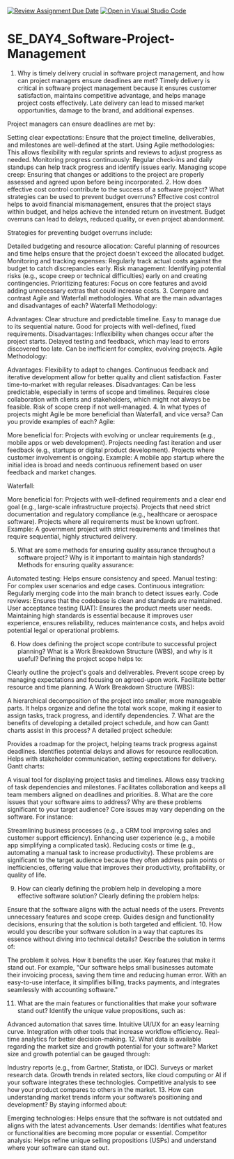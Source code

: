 [![Review Assignment Due Date](https://classroom.github.com/assets/deadline-readme-button-22041afd0340ce965d47ae6ef1cefeee28c7c493a6346c4f15d667ab976d596c.svg)](https://classroom.github.com/a/9pw6JKcu)
[![Open in Visual Studio Code](https://classroom.github.com/assets/open-in-vscode-2e0aaae1b6195c2367325f4f02e2d04e9abb55f0b24a779b69b11b9e10269abc.svg)](https://classroom.github.com/online_ide?assignment_repo_id=18660994&assignment_repo_type=AssignmentRepo)
# SE_DAY4_Software-Project-Management
1. Why is timely delivery crucial in software project management, and how can project managers ensure deadlines are met?
Timely delivery is critical in software project management because it ensures customer satisfaction, maintains competitive advantage, and helps manage project costs effectively. Late delivery can lead to missed market opportunities, damage to the brand, and additional expenses.

Project managers can ensure deadlines are met by:

Setting clear expectations: Ensure that the project timeline, deliverables, and milestones are well-defined at the start.
Using Agile methodologies: This allows flexibility with regular sprints and reviews to adjust progress as needed.
Monitoring progress continuously: Regular check-ins and daily standups can help track progress and identify issues early.
Managing scope creep: Ensuring that changes or additions to the project are properly assessed and agreed upon before being incorporated.
2. How does effective cost control contribute to the success of a software project? What strategies can be used to prevent budget overruns?
Effective cost control helps to avoid financial mismanagement, ensures that the project stays within budget, and helps achieve the intended return on investment. Budget overruns can lead to delays, reduced quality, or even project abandonment.

Strategies for preventing budget overruns include:

Detailed budgeting and resource allocation: Careful planning of resources and time helps ensure that the project doesn't exceed the allocated budget.
Monitoring and tracking expenses: Regularly track actual costs against the budget to catch discrepancies early.
Risk management: Identifying potential risks (e.g., scope creep or technical difficulties) early on and creating contingencies.
Prioritizing features: Focus on core features and avoid adding unnecessary extras that could increase costs.
3. Compare and contrast Agile and Waterfall methodologies. What are the main advantages and disadvantages of each?
Waterfall Methodology:

Advantages:
Clear structure and predictable timeline.
Easy to manage due to its sequential nature.
Good for projects with well-defined, fixed requirements.
Disadvantages:
Inflexibility when changes occur after the project starts.
Delayed testing and feedback, which may lead to errors discovered too late.
Can be inefficient for complex, evolving projects.
Agile Methodology:

Advantages:
Flexibility to adapt to changes.
Continuous feedback and iterative development allow for better quality and client satisfaction.
Faster time-to-market with regular releases.
Disadvantages:
Can be less predictable, especially in terms of scope and timelines.
Requires close collaboration with clients and stakeholders, which might not always be feasible.
Risk of scope creep if not well-managed.
4. In what types of projects might Agile be more beneficial than Waterfall, and vice versa? Can you provide examples of each?
Agile:

More beneficial for:
Projects with evolving or unclear requirements (e.g., mobile apps or web development).
Projects needing fast iteration and user feedback (e.g., startups or digital product development).
Projects where customer involvement is ongoing.
Example: A mobile app startup where the initial idea is broad and needs continuous refinement based on user feedback and market changes.

Waterfall:

More beneficial for:
Projects with well-defined requirements and a clear end goal (e.g., large-scale infrastructure projects).
Projects that need strict documentation and regulatory compliance (e.g., healthcare or aerospace software).
Projects where all requirements must be known upfront.
Example: A government project with strict requirements and timelines that require sequential, highly structured delivery.

5. What are some methods for ensuring quality assurance throughout a software project? Why is it important to maintain high standards?
Methods for ensuring quality assurance:

Automated testing: Helps ensure consistency and speed.
Manual testing: For complex user scenarios and edge cases.
Continuous integration: Regularly merging code into the main branch to detect issues early.
Code reviews: Ensures that the codebase is clean and standards are maintained.
User acceptance testing (UAT): Ensures the product meets user needs.
Maintaining high standards is essential because it improves user experience, ensures reliability, reduces maintenance costs, and helps avoid potential legal or operational problems.

6. How does defining the project scope contribute to successful project planning? What is a Work Breakdown Structure (WBS), and why is it useful?
Defining the project scope helps to:

Clearly outline the project's goals and deliverables.
Prevent scope creep by managing expectations and focusing on agreed-upon work.
Facilitate better resource and time planning.
A Work Breakdown Structure (WBS):

A hierarchical decomposition of the project into smaller, more manageable parts.
It helps organize and define the total work scope, making it easier to assign tasks, track progress, and identify dependencies.
7. What are the benefits of developing a detailed project schedule, and how can Gantt charts assist in this process?
A detailed project schedule:

Provides a roadmap for the project, helping teams track progress against deadlines.
Identifies potential delays and allows for resource reallocation.
Helps with stakeholder communication, setting expectations for delivery.
Gantt charts:

A visual tool for displaying project tasks and timelines.
Allows easy tracking of task dependencies and milestones.
Facilitates collaboration and keeps all team members aligned on deadlines and priorities.
8. What are the core issues that your software aims to address? Why are these problems significant to your target audience?
Core issues may vary depending on the software. For instance:

Streamlining business processes (e.g., a CRM tool improving sales and customer support efficiency).
Enhancing user experience (e.g., a mobile app simplifying a complicated task).
Reducing costs or time (e.g., automating a manual task to increase productivity).
These problems are significant to the target audience because they often address pain points or inefficiencies, offering value that improves their productivity, profitability, or quality of life.

9. How can clearly defining the problem help in developing a more effective software solution?
Clearly defining the problem helps:

Ensure that the software aligns with the actual needs of the users.
Prevents unnecessary features and scope creep.
Guides design and functionality decisions, ensuring that the solution is both targeted and efficient.
10. How would you describe your software solution in a way that captures its essence without diving into technical details?
Describe the solution in terms of:

The problem it solves.
How it benefits the user.
Key features that make it stand out.
For example, "Our software helps small businesses automate their invoicing process, saving them time and reducing human error. With an easy-to-use interface, it simplifies billing, tracks payments, and integrates seamlessly with accounting software."

11. What are the main features or functionalities that make your software stand out?
Identify the unique value propositions, such as:

Advanced automation that saves time.
Intuitive UI/UX for an easy learning curve.
Integration with other tools that increase workflow efficiency.
Real-time analytics for better decision-making.
12. What data is available regarding the market size and growth potential for your software?
Market size and growth potential can be gauged through:

Industry reports (e.g., from Gartner, Statista, or IDC).
Surveys or market research data.
Growth trends in related sectors, like cloud computing or AI if your software integrates these technologies.
Competitive analysis to see how your product compares to others in the market.
13. How can understanding market trends inform your software’s positioning and development?
By staying informed about:

Emerging technologies: Helps ensure that the software is not outdated and aligns with the latest advancements.
User demands: Identifies what features or functionalities are becoming more popular or essential.
Competitor analysis: Helps refine unique selling propositions (USPs) and understand where your software can stand out.



